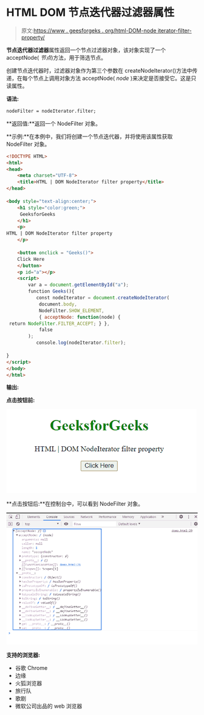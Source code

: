 # HTML DOM 节点迭代器过滤器属性

> 原文:[https://www . geesforgeks . org/html-DOM-node iterator-filter-property/](https://www.geeksforgeeks.org/html-dom-nodeiterator-filter-property/)

**节点迭代器过滤器**属性返回一个节点过滤器对象，该对象实现了一个 acceptNode( *节点*)方法，用于筛选节点。

创建节点迭代器时，过滤器对象作为第三个参数在 createNodeIterator()方法中传递，在每个节点上调用对象方法 acceptNode( *node* )来决定是否接受它。这是只读属性。

**语法:**

```html
nodeFilter = nodeIterator.filter;
```

**返回值:**返回一个 NodeFilter 对象。

**示例:**在本例中，我们将创建一个节点迭代器，并将使用该属性获取 NodeFilter 对象。

```html
<!DOCTYPE HTML> 
<html>  
<head>
    <meta charset="UTF-8">
    <title>HTML | DOM NodeIterator filter property</title>
</head>   

<body style="text-align:center;">
    <h1 style="color:green;">  
     GeeksforGeeks
    </h1> 
    <p> 
HTML | DOM NodeIterator filter property
    </p>

    <button onclick = "Geeks()">
    Click Here
    </button>
    <p id="a"></p>
    <script> 
        var a = document.getElementById("a");
        function Geeks(){
           const nodeIterator = document.createNodeIterator(
            document.body,
            NodeFilter.SHOW_ELEMENT,
            { acceptNode: function(node) {
 return NodeFilter.FILTER_ACCEPT; } },
            false
        );
           console.log(nodeIterator.filter);

}
</script>
</body>
</html>
```

**输出:**

**点击按钮前:**

![](img/a35693ca41fda2f1f0ea07b9faad0174.png)

**点击按钮后:**在控制台中，可以看到 NodeFilter 对象。

![](img/e4e91671136beab660142b4b2d72e173.png)

**支持的浏览器:**

*   谷歌 Chrome
*   边缘
*   火狐浏览器
*   旅行队
*   歌剧
*   微软公司出品的 web 浏览器